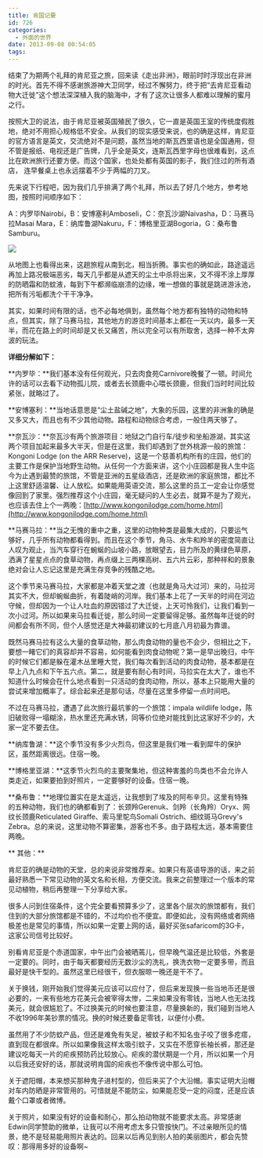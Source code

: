 ```yaml
---
title: 肯国记要
id: 726
categories:
  - 外面的世界
date: 2013-09-08 00:54:05
tags:
---
```


结束了为期两个礼拜的肯尼亚之旅，回来读《走出非洲》，眼前时时浮现出在非洲的时光。首先不得不感谢旅游神大卫同学，经过不懈努力，终于把“去肯尼亚看动物大迁徙”这个想法深深植入我的脑海中，才有了这次让很多人都难以理解的蜜月之行。

按照大卫的说法，由于肯尼亚被英国殖民了很久，它一直是英国王室的传统度假胜地，绝对不用担心规格低不安全。从我们的现实感受来说，也的确是这样，肯尼亚的官方语言是英文，交流绝对不是问题，虽然当地的斯瓦西里语也是全国通用，但不管是报纸、电视还是广告牌，几乎全是英文，连斯瓦西里字母也很难看到，这点比在欧洲旅行还要方便。而这个国家，也处处都有英国的影子，我们住过的所有酒店， 连早餐桌上也永远摆着不少于两幅的刀叉。

先来说下行程吧，因为我们几乎排满了两个礼拜，所以去了好几个地方，参考地图，按照时间顺序如下：

A：内罗毕Nairobi，B：安博塞利Amboseli，C：奈瓦沙湖Naivasha，D：马赛马拉Masai Mara，E：纳库鲁湖Nakuru，F：博格里亚湖Bogoria，G：桑布鲁Samburu。

![](http://lithilda.info/wp-content/uploads/2013/09/Kenya.png)

从地图上也看得出来，这趟旅程从南到北，相当折腾。事实也的确如此，路途遥远再加上路况极端恶劣，每天几乎都是从遮天的尘土中杀将出来，又不得不涂上厚厚的防晒霜和防蚊液，每到下午都濒临崩溃的边缘，唯一想做的事就是跳进游泳池，把所有污垢都洗个干干净净。

其实，如果时间有限的话，也不必每地俱到，虽然每个地方都有独特的动物和特点，但其实，除了马赛马拉，其他地方的游览时间基本上都在一天以内，最多一天半，而花在路上的时间却是又长又痛苦，所以完全可以有所取舍，选择一种不太奔波的玩法。

**详细分解如下：**

**内罗毕：**我们基本没有任何观光，只去肉食苑Carnivore晚餐了一顿。时间允许的话可以去看下动物孤儿院，或者去长颈鹿中心喂长颈鹿，但我们当时时间比较紧张，就略过了。

**安博塞利：**当地话意思是“尘土盐碱之地”，大象的乐园，这里的非洲象的确是又多又大，而且也有不少其他动物。路程和动物综合考虑，一般住两天够了。

**奈瓦沙：**奈瓦沙有两个旅游项目：地狱之门自行车/徒步和坐船游湖，其实这两个项目加起来最多大半天，但是在这里，我们却遇到了世外桃源一般的旅馆：Kongoni Lodge (on the ARR Reserve)，这是一个慈善机构所有的庄园，他们的主要工作是保护当地野生动物。从任何一个方面来讲，这个小庄园都是我人生中迄今为止遇到最赞的旅馆，不管是亚洲的五星级酒店，还是欧洲的家庭旅馆，都比不上这里舒适温馨、让人放松。如果能用英语交流，那么这里的员工一定会让你感觉像回到了家里。强烈推荐这个小庄园，毫无疑问的人生必去，就算不是为了观光，也应该去住上个一两晚：[http://www.kongonilodge.com/home.html](http://www.kongonilodge.com/home.html)

**马赛马拉：**当之无愧的重中之重，这里的动物种类是最集大成的，只要运气够好，几乎所有动物都看得到。而且在这个季节，角马、水牛和羚羊的密度简直让人叹为观止，当汽车穿行在蜿蜒的山坡小路，放眼望去，目力所及的黄绿色草原，洒满了星星点点的食草动物，再点缀上三两棵高树、五六片云彩，那种祥和的景象绝对会让人忘记这里是充满生存竞争的残酷之地。

这个季节来马赛马拉，大家都是冲着天堂之渡（也就是角马大过河）来的，马拉河其实不大，但却蜿蜒曲折，有着陡峭的河岸。我们基本上花了一天半的时间在河边守候，但却因为一个让人吐血的原因错过了大迁徙，上天可怜我们，让我们看到一次小过河。所以如果来马拉看迁徙，那么时间一定要留得足够。虽然每年迁徙的时间都会有所不同，但个人感觉还是大神最初建议的七月底八月初最为靠谱。

既然马赛马拉有这么大量的食草动物，那么肉食动物的量也不会少，但相比之下，要想一睹它们的真容却并不容易，如何能看到肉食动物呢？第一是早出晚归，中午的时候它们都是躲在灌木丛里睡大觉，我们每次看到活动的肉食动物，基本都是在早上八九点和下午五六点。第二，就是要有耐心有时间，马拉实在太大了，谁也不知道什么时候会在什么地点看到一只活动的食肉动物，所以，基本上只能用大量的尝试来增加概率了。综合起来还是那句话，尽量在这里多停留一点时间吧。

不过在马赛马拉，遭遇了此次旅行最坑爹的一个旅馆：impala wildlife lodge，陈旧破败得一塌糊涂，热水里还充满水锈，同等价位绝对能找到比这家好不少的，大家一定不要去住。

**纳库鲁湖：**这个季节没有多少火烈鸟，但这里是我们唯一看到犀牛的保护区，虽然距离很远。住宿一晚。

**博格里亚湖：**这季节火烈鸟的主要聚集地，但这种害羞的鸟类也不会允许人类走近，如果要拍到好照片，一定要够好的设备。住宿一晚。

**桑布鲁：**地理位置实在是太遥远，让我想到了埃及的阿布辛贝。这里有特殊的五种动物，我们也的确都看到了：长颈羚Gerenuk、剑羚（长角羚）Oryx、网纹长颈鹿Reticulated Giraffe、索马里鸵鸟Somali Ostrich、细纹斑马Grevy's Zebra。总的来说，这里动物不算密集，游客也不多。由于路程太远，基本需要住两晚。

** 其他：**

肯尼亚的确是动物的天堂，总的来说非常推荐来。如果只有英语导游的话，来之前最好熟悉一下常见动物的英文名和长相，方便交流。我来之前整理过一个版本的常见动植物，稍后再整理一下分享给大家。

很多人问到住宿条件，这个完全要看预算多少了，这里各个层次的旅馆都有，我们住到的大部分旅馆都是不错的，不过均价也不便宜。即便如此，没有网络或者网络极差也是常见的事情，所以如果一定要上网的话，最好买张safaricom的3G卡，这家公司信号比较好。

别看肯尼亚是个赤道国家，中午出门会被晒蔫儿，但早晚气温还是比较低，外套是一定要的。同时，由于每天都要经历无数沙尘的洗礼，换洗衣物一定要多带，而且最好是快干型的。虽然这里已经很干，但衣服晾一晚还是干不了。

关于换钱，刚开始我们觉得美元应该可以应付了，但后来发现换一些当地币还是很必要的，一来有些地方花美元会被宰得太惨，二来如果没有零钱，当地人也无法找美元，就会很尴尬了。不过换美元的时候也要注意，尽量换新的，我们碰到当地人不收1996年美钞票的情况。换的时候还要备足零钱，以便付小费。

虽然用了不少防蚊产品，但还是难免有失足，被蚊子和不知名虫子咬了很多疙瘩，直到现在都很痒。所以如果像我这样太吸引蚊子，又实在不愿穿长袖长裤，那还是建议吃每天一片的疟疾预防药比较放心。疟疾的潜伏期是一个月，所以如果一个月以后我还安好的话，那就说明肯国的疟疾也不像传说中那么可怕。

关于遮阳帽，本来想买那种鬼子进村型的，但后来买了个大沿帽。事实证明大沿帽对车内防晒是非常管用的。可惜就是不能防尘，如果能忍受一定的闷度，还是应该戴个口罩或者微博。

关于照片，如果没有好的设备和耐心，那么拍动物就不能要求太高。非常感谢Edwin同学赞助的微单，让我可以不用考虑太多只管按快门。不过亲眼所见的情景，绝不是轻易能用照片表达的。回来以后再见到别人拍的美丽图片，都会先赞叹：那得用多好的设备啊~